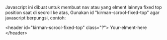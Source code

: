 Javascript ini dibuat untuk membuat nav atau yang elment lainnya fixed top position saat di secroll ke atas,
Gunakan id "kirman-scrool-fixed-top" agar javascript berpungsi, contoh:

&lt;header id=&quot;kirman-scrool-fixed-top&quot; class=&quot;?&quot;&gt;
Your-elment-here
&lt;/header&gt;
